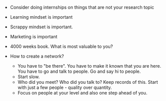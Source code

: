  - Consider doing internships on things that are not your research topic
 - Learning mindset is important
 - Scrappy mindset is important.
 - Marketing is important
 - 4000 weeks book. What is most valuable to you?

 - How to create a network?
	 - You have to "be there". You have to make it known that you are here. You have to go and talk to people. Go and say hi to people.
	 - Start slow.
	 - Who did you meet? Who did you talk to? Keep records of this. Start with just a few people - quality over quantity.
	 - Focus on people at your level and also one step ahead of you.